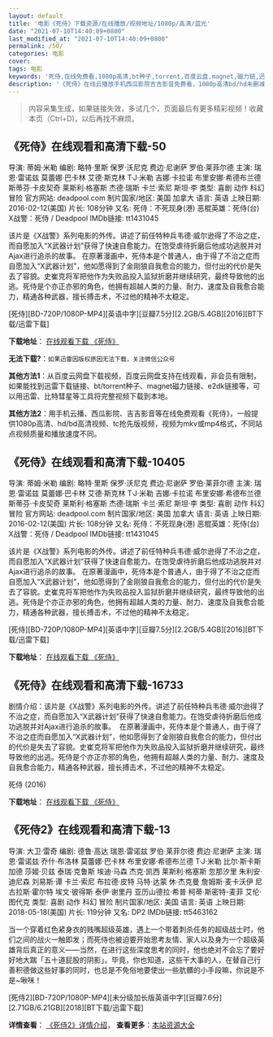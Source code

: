 ```yaml
---
layout: default
title: '电影《死侍》下载资源/在线播放/视频地址/1080p/高清/蓝光'
date: "2021-07-10T14:40:09+0800"
last_modified_at: "2021-07-10T14:40:09+0800"
permalink: /50/
categories: 电影
cover:
tags: 电影
keywords: '死侍,在线免费看,1080p高清,bt种子,torrent,百度云盘,magnet,磁力链,迅雷下载资源'
description: '《死侍》在线云播放手机西瓜影院吉吉影音免费看，1080p高清bd/hd未删减完整版和tc抢先枪版，mkv/mp4格式，附带bt/torrent种子、magnet/磁力链、百度云盘、网盘资源迅雷下载链接'
---
```


>内容采集生成，如果链接失效，多试几个，页面最后有更多精彩视频！收藏本页（Ctrl+D)，以后再找不麻烦。


## 《死侍》在线观看和高清下载-50

导演: 蒂姆·米勒 编剧: 略特·里斯 保罗·沃尼克 费边·尼谢萨 罗伯·莱菲尔德 主演: 瑞恩·雷诺兹 莫蕾娜·巴卡林 艾德·斯克林 T·J·米勒 吉娜·卡拉诺 布里安娜·希德布兰德 斯蒂芬·卡皮契奇 莱斯利·格塞斯 杰德·瑞斯 卡兰·索尼 斯坦·李 类型: 喜剧 动作 科幻 冒险 官方网站: deadpool.com 制片国家/地区: 美国 加拿大 语言: 英语 上映日期: 2016-02-12(美国) 片长: 108分钟 又名: 死侍：不死现身(港) 恶棍英雄：死侍(台) X战警：死侍 / Deadpool IMDb链接: tt1431045

该片是《X战警》系列电影的外传。讲述了前任特种兵韦德·威尔逊得了不治之症，而自愿加入“X武器计划”获得了快速自愈能力。在饱受虐待折磨后他成功逃脱并对Ajax进行追杀的故事。 在原著漫画中，死侍本是个普通人，由于得了不治之症而自愿加入“X武器计划”，他如愿得到了金刚狼自我愈合的能力，但付出的代价是失去了容貌。史崔克将军把他作为失败品投入监狱折磨并继续研究，最终导致他的出逃。死侍是个亦正亦邪的角色，他拥有超越人类的力量、耐力、速度及自我愈合能力，精通各种武器，擅长搏击术，不过他的精神不太稳定。


[死侍][BD-720P/1080P-MP4][英语中字][豆瓣7.5分][2.2GB/5.4GB][2016][BT下载/迅雷下载]

**下载地址**： [在线观看下载 《死侍》](https://www.btdx8.com/torrent/deadpool_2016.html) 


**无法下载?**：`如果迅雷因版权原因无法下载，关注微信公众号 `

**其他方法1**：从百度云网盘下载视频，百度云网盘支持在线观看，非会员有限制，如果能找到迅雷下载链接、bt/torrent种子、magnet磁力链接、e2dk链接等，可以用迅雷、比特彗星等工具将完整视频下载到本地。

**其他方法2**：用手机云播、西瓜影院、吉吉影音等在线免费观看《死侍》，一般提供1080p高清、hd/bd高清视频、tc抢先版视频，视频为mkv或mp4格式，不同站点视频质量和播放速度不同。


## 《死侍》在线观看和高清下载-10405

导演: 蒂姆·米勒 编剧: 略特·里斯 保罗·沃尼克 费边·尼谢萨 罗伯·莱菲尔德 主演: 瑞恩·雷诺兹 莫蕾娜·巴卡林 艾德·斯克林 T·J·米勒 吉娜·卡拉诺 布里安娜·希德布兰德 斯蒂芬·卡皮契奇 莱斯利·格塞斯 杰德·瑞斯 卡兰·索尼 斯坦·李 类型: 喜剧 动作 科幻 冒险 官方网站: deadpool.com 制片国家/地区: 美国 加拿大 语言: 英语 上映日期: 2016-02-12(美国) 片长: 108分钟 又名: 死侍：不死现身(港) 恶棍英雄：死侍(台) X战警：死侍 / Deadpool IMDb链接: tt1431045

该片是《X战警》系列电影的外传。讲述了前任特种兵韦德·威尔逊得了不治之症，而自愿加入“X武器计划”获得了快速自愈能力。在饱受虐待折磨后他成功逃脱并对Ajax进行追杀的故事。 在原著漫画中，死侍本是个普通人，由于得了不治之症而自愿加入“X武器计划”，他如愿得到了金刚狼自我愈合的能力，但付出的代价是失去了容貌。史崔克将军把他作为失败品投入监狱折磨并继续研究，最终导致他的出逃。死侍是个亦正亦邪的角色，他拥有超越人类的力量、耐力、速度及自我愈合能力，精通各种武器，擅长搏击术，不过他的精神不太稳定。


[死侍][BD-720P/1080P-MP4][英语中字][豆瓣7.5分][2.2GB/5.4GB][2016][BT下载/迅雷下载]

**下载地址**： [在线观看下载 《死侍》](https://www.btdx8.com/torrent/deadpool_2016.html) 


## 《死侍》在线观看和高清下载-16733

剧情介绍：该片是《X战警》系列电影的外传。讲述了前任特种兵韦德·威尔逊得了不治之症，而自愿加入“X武器计划”获得了快速自愈能力。在饱受虐待折磨后他成功逃脱并对Ajax进行追杀的故事。  在原著漫画中，死侍本是个普通人，由于得了不治之症而自愿加入“X武器计划”，他如愿得到了金刚狼自我愈合的能力，但付出的代价是失去了容貌。史崔克将军把他作为失败品投入监狱折磨并继续研究，最终导致他的出逃。死侍是个亦正亦邪的角色，他拥有超越人类的力量、耐力、速度及自我愈合能力，精通各种武器，擅长搏击术，不过他的精神不太稳定。


死侍 (2016)

**下载地址**： [在线观看下载 《死侍》](https://www.btbtdy.me/btdy/dy2148.html) 


## 《死侍2》在线观看和高清下载-13

导演: 大卫·雷奇 编剧: 德鲁·高达 瑞恩·雷诺兹 罗伯·莱菲尔德 费边·尼谢萨 主演: 瑞恩·雷诺兹 乔什·布洛林 莫蕾娜·巴卡林 布里安娜·希德布兰德 T·J·米勒 比尔·斯卡斯加德 莎姬·贝兹 泰瑞·克鲁斯 埃迪·马森 杰克·凯西 莱斯利·格塞斯 忽那汐里 朱利安·迪尼森 刘易斯·谭 卡兰·索尼 布拉德·皮特 马特·达蒙 休·杰克曼 詹姆斯·麦卡沃伊 尼古拉斯·霍尔特 埃文·彼得斯 泰伊·谢里丹 亚历山德拉·希普 柯蒂·斯密特-麦菲 艾伦·图代克 类型: 喜剧 动作 科幻 冒险 制片国家/地区: 美国 语言: 英语 上映日期: 2018-05-18(美国) 片长: 119分钟 又名: DP2 IMDb链接: tt5463162

当一个穿着红色紧身衣的贱嘴超级英雄，遇上一个带着刺杀任务的超级战士时，他们之间的战火一触即发；而死侍也被迫要开始思考友情、家人以及身为一个超级英雄背后真正的意义——当然，在进行这些深度思考的同时，他也绝对不会忘了要好好地大踹「五十道屁股的阴影」。毕竟，你也知道，这些干大事的人，在替自己行善积德做这些好事的同时，也总是不免俗地要使出一些肮髒的小手段嘛，你说是不是~啾咪！


[死侍2][BD-720P/1080P-MP4][未分级加长版英语中字][豆瓣7.6分][2.71GB/6.21GB][2018][BT下载/迅雷下载]

**详情查看**： [《死侍2》详情介绍](/movie/13/)， **查看更多**：[本站资源大全](/movie/t/all/)

